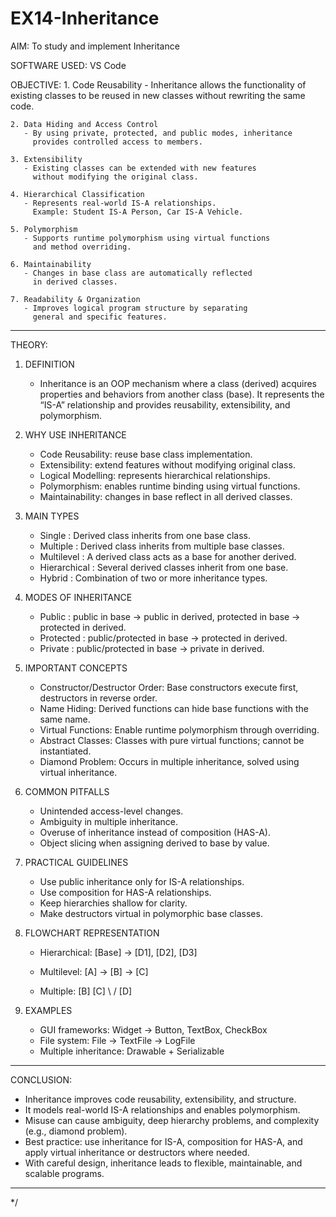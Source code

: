 # EX14-Inheritance


AIM:
    To study and implement Inheritance

SOFTWARE USED:
    VS Code

OBJECTIVE:
    1. Code Reusability
       - Inheritance allows the functionality of existing classes 
         to be reused in new classes without rewriting the same code.

    2. Data Hiding and Access Control
       - By using private, protected, and public modes, inheritance 
         provides controlled access to members.

    3. Extensibility
       - Existing classes can be extended with new features 
         without modifying the original class.

    4. Hierarchical Classification
       - Represents real-world IS-A relationships.
         Example: Student IS-A Person, Car IS-A Vehicle.

    5. Polymorphism
       - Supports runtime polymorphism using virtual functions 
         and method overriding.

    6. Maintainability
       - Changes in base class are automatically reflected 
         in derived classes.

    7. Readability & Organization
       - Improves logical program structure by separating 
         general and specific features.

------------------------------------------------------------
THEORY:

1) DEFINITION
   - Inheritance is an OOP mechanism where a class (derived) acquires 
     properties and behaviors from another class (base). 
     It represents the “IS-A” relationship and provides reusability, 
     extensibility, and polymorphism.

2) WHY USE INHERITANCE
   - Code Reusability: reuse base class implementation.
   - Extensibility: extend features without modifying original class.
   - Logical Modelling: represents hierarchical relationships.
   - Polymorphism: enables runtime binding using virtual functions.
   - Maintainability: changes in base reflect in all derived classes.

3) MAIN TYPES
   - Single        : Derived class inherits from one base class.
   - Multiple      : Derived class inherits from multiple base classes.
   - Multilevel    : A derived class acts as a base for another derived.
   - Hierarchical  : Several derived classes inherit from one base.
   - Hybrid        : Combination of two or more inheritance types.

4) MODES OF INHERITANCE
   - Public    : public in base -> public in derived, 
                 protected in base -> protected in derived.
   - Protected : public/protected in base -> protected in derived.
   - Private   : public/protected in base -> private in derived.

5) IMPORTANT CONCEPTS
   - Constructor/Destructor Order:
     Base constructors execute first, destructors in reverse order.
   - Name Hiding:
     Derived functions can hide base functions with the same name.
   - Virtual Functions:
     Enable runtime polymorphism through overriding.
   - Abstract Classes:
     Classes with pure virtual functions; cannot be instantiated.
   - Diamond Problem:
     Occurs in multiple inheritance, solved using virtual inheritance.

6) COMMON PITFALLS
   - Unintended access-level changes.
   - Ambiguity in multiple inheritance.
   - Overuse of inheritance instead of composition (HAS-A).
   - Object slicing when assigning derived to base by value.

7) PRACTICAL GUIDELINES
   - Use public inheritance only for IS-A relationships.
   - Use composition for HAS-A relationships.
   - Keep hierarchies shallow for clarity.
   - Make destructors virtual in polymorphic base classes.

8) FLOWCHART REPRESENTATION
   - Hierarchical:
       [Base] -> [D1], [D2], [D3]

   - Multilevel:
       [A] -> [B] -> [C]

   - Multiple:
       [B]   [C]
         \   /
          [D]

9) EXAMPLES
   - GUI frameworks: Widget -> Button, TextBox, CheckBox
   - File system: File -> TextFile -> LogFile
   - Multiple inheritance: Drawable + Serializable

------------------------------------------------------------
CONCLUSION:
   - Inheritance improves code reusability, extensibility, and structure. 
   - It models real-world IS-A relationships and enables polymorphism. 
   - Misuse can cause ambiguity, deep hierarchy problems, 
     and complexity (e.g., diamond problem).
   - Best practice: use inheritance for IS-A, composition for HAS-A, 
     and apply virtual inheritance or destructors where needed.
   - With careful design, inheritance leads to flexible, maintainable, 
     and scalable programs.
------------------------------------------------------------
*/
